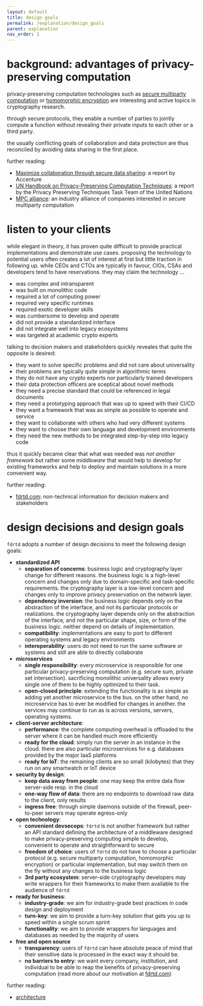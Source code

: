 ```yaml
---
layout: default
title: design goals
permalink: /explanation/design_goals
parent: explanation
nav_order: 1
---
```



# background: advantages of privacy-preserving computation

privacy-preserving computation technologies such as 
[secure multiparty computation](https://en.wikipedia.org/wiki/Secure_multi-party_computation) or 
[homomorphic encryption](https://en.wikipedia.org/wiki/Homomorphic_encryption) 
are interesting and active topics in cryptography research.

through secure protocols, they enable a number of parties to jointly compute a function
without revealing their private inputs to each other or a third party.

the usually conflicting goals of collaboration and data protection are thus reconciled
by avoiding data sharing in the first place.

further reading:
* [Maximize collaboration through secure data sharing](https://www.accenture.com/us-en/insights/digital/maximize-collaboration-secure-data-sharing): a report by Accenture
* [UN Handbook on Privacy-Preserving Computation Techniques](http://publications.officialstatistics.org/handbooks/privacy-preserving-techniques-handbook/UN%20Handbook%20for%20Privacy-Preserving%20Techniques.pdf): a report by the Privacy Preserving Techniques Task Team of the United Nations
* [MPC alliance](https://www.mpcalliance.org/): an industry alliance of companies interested in secure multiparty computation


# listen to your clients

while elegant in theory, it has proven quite difficult to provide practical implementations and demonstrate use cases.
proposing the technology to potential users often creates a lot of interest at first but little traction in following
up. while CEOs and CTOs are typically in favour, CIOs, CSAs and developers tend to have reservations. they may claim
the technology ...

* was complex and intransparent
* was built on monolithic code
* required a lot of computing power
* required very specific runtimes
* required exotic developer skills
* was cumbersome to develop and operate
* did not provide a standardized interface
* did not integrate well into legacy ecosystems
* was targeted at academic crypto experts

talking to decision makers and stakeholders quickly reveales that quite the opposite is desired:

* they want to solve specific problems and did not care about universality
* their problems are typically quite simple in algorithmic terms
* they do not have any crypto experts nor particularly trained developers
* their data protection officers are sceptical about novel methods
* they need a precise standard that could be referenced in legal documents
* they need a prototyping approach that was up to speed with their CI/CD
* they want a framework that was as simple as possible to operate and service
* they want to collaborate with others who had very different systems
* they want to choose their own language and development environments
* they need the new methods to be integrated step-by-step into legacy code

thus it quickly became clear that what was needed was *not another framework*
but rather some *middleware* that would help to develop for existing
frameworks and help to deploy and maintain solutions in a more convenient way.

further reading:
* [fdrtd.com](https://fdrtd.com): non-technical information for decision makers and stakeholders


# design decisions and design goals

`fdrtd` adopts a number of design decisions to meet the following design goals:

* **standardized API**
  - **separation of concerns**: business logic and cryptography layer change for different reasons.
    the business logic is a high-level concern and changes only due to domain-specific and task-specific requirements.
    the cryptography layer is a low-level concern and changes only to improve privacy preservation on the network layer.
  - **dependency inversion**: the business logic depends only on the abstraction of the interface, and not its
    particular protocols or realizations. the cryptography layer depends only on the abstraction of the interface,
    and not the particular shape, size, or form of the business logic. neither depend on details of implementation.
  - **compatibility**: implementations are easy to port to different operating systems and legacy environments
  - **interoperability**: users do not need to run the same software or systems and still are able to directly collaborate
* **microservices**
  - **single responsibility**: every microservice is responsible for one particular privacy-preserving computation
    (e.g. secure sum, private set intersection). sacrificing monolithic universality allows every single one of
    them to be highly optimized to their task.
  - **open-closed principle**: extending the functionality is as simple as adding yet another microservice to the bus.
    on the other hand, no microservice has to ever be modified for changes in another. the services may continue
    to run as is across versions, servers, operating systems.
* **client-server architecture**:
  - **performance**: the complete computing overhead is offloaded to the server where it can be handled much more efficiently
  - **ready for the cloud**: simply run the server in an instance in the cloud. there are also particular microservices
    for e.g. databases provided by the major IaaS platforms
  - **ready for IoT**: the remaining clients are so small (kilobytes) that they run on any smartwatch or IoT device
* **security by design**:
  - **keep data away from people**: one may keep the entire data flow server-side resp. in the cloud
  - **one-way flow of data**: there are no endpoints to download raw data to the client, only results
  - **ingress free**: through simple daemons outside of the firewall, peer-to-peer servers may operate egress-only
* **open technology**:
  - **convenient devsecops**: `fdrtd` is not another framework but rather an API standard defining the
    architecture of a middleware designed to make privacy-preserving computing simple to develop,
    convenient to operate and straightforward to secure
  - **freedom of choice**: users of `fdrtd` do not have to choose a particular protocol (e.g. secure multiparty
    computation, homomorphic encryption) or particular implementation, but may switch them on the fly
    without any changes to the business logic
  - **3rd party ecosystem**: server-side cryptography developers may write wrappers for their frameworks
    to make them available to the audience of `fdrtd`   
* **ready for business**:
  - **industry-grade**: we aim for industry-grade best practices in code design and deployment
  - **turn-key**: we aim to provide a turn-key solution that gets you up to speed within a single scrum sprint
  - **functionality**: we aim to provide wrappers for languages and databases as needed by the majority of users
* **free and open source**
  - **transparency**: users of `fdrtd` can have absolute peace of mind that their sensitive data is processed
    in the exact way it should be.
  - **no barriers to entry**: we want every company, institution, and individual to be able to reap the benefits
    of privacy-preserving computation (read more about our motivation at [fdrtd.com](https://fdrtd.com))

further reading:
* [architecture](/docs/explanation/architecture)
